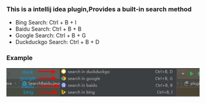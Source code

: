 ### This is a intellij idea plugin,Provides a built-in search method
- Bing Search: Ctrl + B + I
- Baidu Search: Ctrl + B + B
- Google Search: Ctrl + B + G
- Duckduckgo Search: Ctrl + B + D

### Example

![example](src/img/BrowserSearch.png)